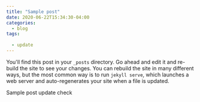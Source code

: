 ```yaml
---
title: "Sample post"
date: 2020-06-22T15:34:30-04:00
categories:
  - blog
tags:
 
  - update
---
```


You'll find this post in your `_posts` directory. Go ahead and edit it and re-build the site to see your changes. You can rebuild the site in many different ways, but the most common way is to run `jekyll serve`, which launches a web server and auto-regenerates your site when a file is updated.

Sample post update check

